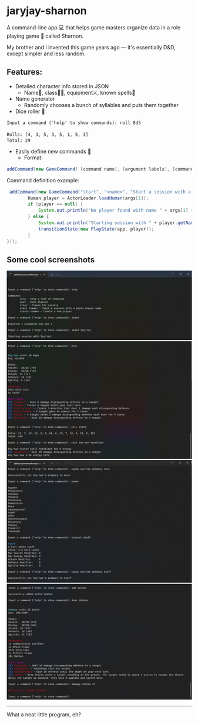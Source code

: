 # jaryjay-sharnon

A command-line app 💻 that helps game masters organize data in a role playing game 🎲 called Sharnon.

My brother and I invented this game years ago — it's essentially D&D, except simpler and less random.

## Features:

- Detailed character info stored in JSON 
  - Name🙂, class🧙‍♂️, equipment⚔️, known spells📜
- Name generator 
  - Randomly chooses a bunch of syllables and puts them together
- Dice roller 🎲
```
Input a command ('help' to show commands): roll 8d5

Rolls: [4, 3, 5, 3, 5, 1, 5, 3]
Total: 29
```
- Easily define new commands 📌
  - Format:
```java
addCommand(new GameCommand( [command name], [argument labels], [command description], [command length], [action] ));
```

Command definition example:
```java
 addCommand(new GameCommand("start", "<name>", "Start a session with a given player name", 2, args -> {
		Human player = ActorLoader.loadHuman(args[1]);
		if (player == null) {
			System.out.println("No player found with name " + args[1] + ".");
		} else {
			System.out.println("Starting session with " + player.getName() + ".");
			transitionState(new PlayState(app, player));
		}
}));
```

## Some cool screenshots
![Starting a session](/screenshots/screenshot1.png)
![Describing an actor](/screenshots/screenshot2.png)
![Names and equipment](/screenshots/screenshot3.png)
![Adding another actor](/screenshots/screenshot4.png)

---

What a neat little program, eh?
